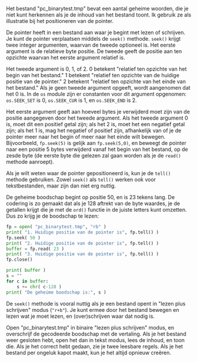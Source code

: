 Het bestand "pc\_binarytest.tmp" bevat een aantal geheime woorden, die
je niet kunt herkennen als je de inhoud van het bestand toont. Ik
gebruik ze als illustratie bij het positioneren van de pointer.

De pointer heeft in een bestand aan waar je begint met lezen of
schrijven. Je kunt de pointer verplaatsen middels de `seek()` methode.
`seek()` krijgt twee integer argumenten, waarvan de tweede optioneel is.
Het eerste argument is de relatieve byte positie. De tweede geeft de
positie aan ten opzichte waarvan het eerste argument relatief is.

Het tweede argument is 0, 1, of 2. 0 betekent "relatief ten opzichte van
het begin van het bestand." 1 betekent "relatief ten opzichte van de
huidige positie van de pointer." 2 betekent "relatief ten opzichte van
het einde van het bestand." Als je geen tweede argument opgeeft, wordt
aangenomen dat het 0 is. In de `os` module zijn er constanten voor dit
argument opgenomen: `os.SEEK_SET` is 0, `os.SEEK_CUR` is 1, en
`os.SEEK_END` is 2.

Het eerste argument geeft aan hoeveel bytes je verwijderd moet zijn van
de positie aangegeven door het tweede argument. Als het tweede argument
0 is, moet dit een positief getal zijn; als het 2 is, moet het een
negatief getal zijn; als het 1 is, mag het negatief of positief zijn,
afhankelijk van of je de pointer meer naar het begin of meer naar het
einde wilt bewegen. Bijvoorbeeld, `fp.seek(5)` is gelijk aan
`fp.seek(5,0)`, en beweegt de pointer naar een positie 5 bytes
verwijderd vanaf het begin van het bestand, op de zesde byte (de eerste
byte die gelezen zal gaan worden als je de `read()` methode aanroept).

Als je wilt weten waar de pointer gepositioneerd is, kun je de `tell()`
methode gebruiken. Zowel `seek()` als `tell()` werken ook voor
tekstbestanden, maar zijn dan niet erg nuttig.

De geheime boodschap begint op positie 50, en is 23 tekens lang. De
codering is zo gemaakt dat als je 128 aftrekt van de byte waardes, je de
getallen krijgt die je met de `ord()` functie in de juiste letters kunt
omzetten. Dus zo krijg je de boodschap te lezen:

```python
fp = open( "pc_binarytest.tmp", "rb" )
print( "1. Huidige positie van de pointer is", fp.tell() )
fp.seek( 50 )
print( "2. Huidige positie van de pointer is", fp.tell() )
buffer = fp.read( 23 )
print( "3. Huidige positie van de pointer is", fp.tell() )
fp.close()

print( buffer )
s = ""
for c in buffer:
    s += chr( c-128 )
print( "De geheime boodschap is:", s )
```

De `seek()` methode is vooral nuttig als je een bestand opent in "lezen
plus schrijven" modus (`"r+b"`). Je kunt ermee door het bestand bewegen
en lezen wat je moet lezen, en (over)schrijven waar dat nodig is.

Open "pc\_binarytest.tmp" in binaire "lezen plus schrijven" modus, en
overschrijf de gecodeerde boodschap met de vertaling. Als je het bestand
weer gesloten hebt, open het dan in tekst modus, lees de inhoud, en toon
die. Als je het correct hebt gedaan, zie je twee leesbare regels. Als je
het bestand per ongeluk kapot maakt, kun je het altijd opnieuw creëren.
